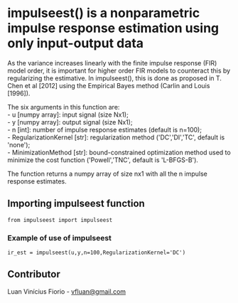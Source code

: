# impulseest() is a nonparametric impulse response estimation using only input-output data

As the variance increases linearly with the finite impulse response (FIR) model order, it is important for higher order FIR models to counteract this by regularizing the estimative. In impulseest(), this is done as proposed in T. Chen et al [2012] using the Empirical Bayes method (Carlin and Louis [1996]).

The six arguments in this function are: <br />
    - u [numpy array]: input signal (size Nx1); <br />
    - y [numpy array]: output signal (size Nx1); <br />
    - n [int]: number of impulse response estimates (default is n=100); <br />
    - RegularizationKernel [str]: regularization method ('DC','DI','TC', default is 'none'); <br />
    - MinimizationMethod [str]: bound-constrained optimization method used to minimize the cost function ('Powell','TNC', default is 'L-BFGS-B').

The function returns a numpy array of size nx1 with all the n impulse response estimates.

## Importing impulseest function

```
from impulseest import impulseest
```

### Example of use of impulseest

```
ir_est = impulseest(u,y,n=100,RegularizationKernel='DC')
```

## Contributor

Luan Vinícius Fiorio - vfluan@gmail.com
